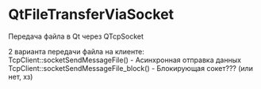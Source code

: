 # QtFileTransferViaSocket
Передача файла в Qt через QTcpSocket

2 варианта передачи файла на клиенте:
TcpClient::socketSendMessageFile() - Асинхронная отправка данных
TcpClient::socketSendMessageFile_block() - Блокирующая сокет??? (или нет, хз)
